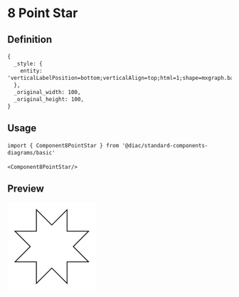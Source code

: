 # 8 Point Star

## Definition

```
{
  _style: { 
    entity: 'verticalLabelPosition=bottom;verticalAlign=top;html=1;shape=mxgraph.basic.8_point_star',
  },
  _original_width: 100,
  _original_height: 100,
}
```

## Usage

```
import { Component8PointStar } from '@diac/standard-components-diagrams/basic'

<Component8PointStar/>
```

## Preview

<img src="./component-8-point-star.png" width="200"/>

